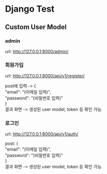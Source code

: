 # Django Test
## Custom User Model
### admin
url: http://127.0.0.1:8000/admin/

### 회원가입
url: http://127.0.0.1:8000/api/v1/register/

post에 입력 ->
{   
"email": "(이메일 입력)",   
"password": "(비밀번호 입력)"   
}   
결과 화면 -> 생성된 user model, token 등 확인 가능.

### 로그인
url: http://127.0.0.1:8000/api/v1/auth/

post: 
{   
"email": "(이메일 입력)",   
"password": "(비밀번호 입력)"   
}  
결과 화면 -> 생성된 user model, token 등 확인 가능.
